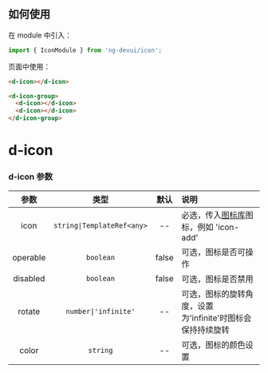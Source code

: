 ## 如何使用

在 module 中引入：

```typescript
import { IconModule } from 'ng-devui/icon';
```

页面中使用：

```html
<d-icon></d-icon>

<d-icon-group>
  <d-icon></d-icon>
  <d-icon></d-icon>
</d-icon-group>
```

# d-icon

### d-icon 参数

|   参数   |            类型            | 默认  | 说明                                                                                        |
| :------: | :------------------------: | :---: | :------------------------------------------------------------------------------------------ |
|   icon   | `string\|TemplateRef<any>` |  --   | 必选，传入[图标库](https://devui.design/icon/ruleResource)图标，例如 'icon-add' |
| operable |         `boolean`          | false | 可选，图标是否可操作                                                                        |
| disabled |         `boolean`          | false | 可选，图标是否禁用                                                                          |
|  rotate  |    `number\|'infinite'`    |  --   | 可选，图标的旋转角度，设置为'infinite'时图标会保持持续旋转                                  |
|  color  |    `string`    |  --   | 可选，图标的颜色设置                                |
